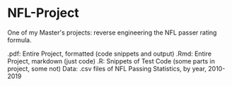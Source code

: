 # NFL-Project

One of my Master's projects: reverse engineering the NFL passer rating formula.

.pdf: Entire Project, formatted (code snippets and output)
.Rmd: Entire Project, markdown (just code)
.R: Snippets of Test Code (some parts in project, some not)
Data: .csv files of NFL Passing Statistics, by year, 2010-2019
